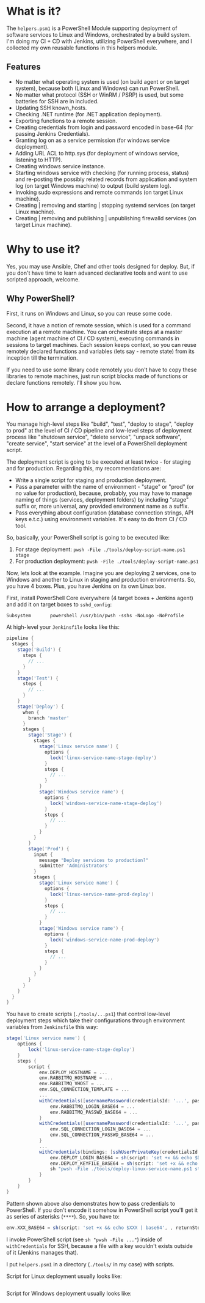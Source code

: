 # What is it?

The `helpers.psm1` is a PowerShell Module supporting deployment of software services to Linux and Windows, orchestrated by a build system. I'm doing my CI + CD with Jenkins, utilizing PowerShell everywhere, and I collected my own reusable functions in this helpers module.

## Features

- No matter what operating system is used (on build agent or on target system), because both (Linux and Windows) can run PowerShell.
- No matter what protocol (SSH or WinRM / PSRP) is used, but some batteries for SSH are in included.
- Updating SSH known_hosts.
- Checking .NET runtime (for .NET application deployment).
- Exporting functions to a remote session.
- Creating credentials from login and password encoded in base-64 (for passing Jenkins Credentials).
- Granting log on as a service permission (for windows service deployment).
- Adding URL ACL to http.sys (for deployment of windows service, listening to HTTP).
- Creating windows service instance.
- Starting windows service with checking (for running process, status) and re-posting the possibly related records from application and system log (on target Windows machine) to output (build system log).
- Invoking sudo expressions and remote commands (on target Linux machine).
- Creating | removing and starting | stopping systemd services (on target Linux machine).
- Creating | removing and publishing | unpublishing firewalld services (on target Linux machine).

# Why to use it?

Yes, you may use Ansible, Chef and other tools designed for deploy. But, if you don't have time to learn advanced declarative tools and want to use scripted approach, welcome.

## Why PowerShell?

First, it runs on Windows and Linux, so you can reuse some code.

Second, it have a notion of remote session, which is used for a command execution at a remote machine. You can orchestrate steps at a master machine (agent machine of CI / CD system), executing commands in sessions to target machines. Each session keeps context, so you can reuse remotely declared functions and variables (lets say - remote state) from its inception till the termination.

If you need to use some library code remotely you don't have to copy these libraries to remote machines, just run script blocks made of functions or declare functions remotely. I'll show you how.

# How to arrange a deployment?

You manage high-level steps like "build", "test", "deploy to stage", "deploy to prod" at the level of CI / CD pipeline and low-level steps of deployment process like "shutdown service", "delete service", "unpack software", "create service", "start service" at the level of a PowerShell deployment script.

The deployment script is going to be executed at least twice - for staging and for production. Regarding this, my recommendations are:

- Write a single script for staging and production deployment.
- Pass a parameter with the name of environment - "stage" or "prod" (or no value for production), because, probably, you may have to manage naming of things (services, deployment folders) by including "stage" suffix or, more universal, any provided environment name as a suffix.
- Pass everything about configuration (database connection strings, API keys e.t.c.) using environment variables. It's easy to do from CI / CD tool.

So, basically, your PowerShell script is going to be executed like:

1. For stage deployment: `pwsh -File ./tools/deploy-script-name.ps1 stage`
2. For production deployment: `pwsh -File ./tools/deploy-script-name.ps1`

Now, lets look at the example. Imagine you are deploying 2 services, one to Windows and another to Linux in staging and production environments. So, you have 4 boxes. Plus, you have Jenkins on its own Linux box.

First, install PowerShell Core everywhere (4 target boxes + Jenkins agent) and add it on target boxes to `sshd_config`:

```
Subsystem       powershell /usr/bin/pwsh -sshs -NoLogo -NoProfile
```

At high-level your `Jenkinsfile` looks like this:

```groovy
pipeline {
  stages {
    stage('Build') {
      steps {
        // ...
      }
    }
    stage('Test') {
      steps {
        // ...
      }
    }
    stage('Deploy') {
      when {
        branch 'master'
      }
      stages {
        stage('Stage') {
          stages {
            stage('Linux service name') {
              options {
                lock('linux-service-name-stage-deploy')
              }
              steps {
                // ...
              }
            }
            stage('Windows service name') {
              options {
                lock('windows-service-name-stage-deploy')
              }
              steps {
                // ...
              }
            }
          }
        }
        stage('Prod') {
          input {
            message "Deploy services to production?"
            submitter 'Administrators'
          }
          stages {
            stage('Linux service name') {
              options {
                lock('linux-service-name-prod-deploy')
              }
              steps {
                // ...
              }
            }
            stage('Windows service name') {
              options {
                lock('windows-service-name-prod-deploy')
              }
              steps {
                // ...
              }
            }
          }
        }
      }
    }
  }
}
```

You have to create scripts (`./tools/...ps1`) that control low-level deployment steps which take their configurations through environment variables from `Jenkinsfile` this way:

```groovy
stage('Linux service name') {
    options {
        lock('linux-service-name-stage-deploy')
    }
    steps {
        script {
            env.DEPLOY_HOSTNAME = ...
            env.RABBITMQ_HOSTNAME = ...
            env.RABBITMQ_VHOST = ...
            env.SQL_CONNECTION_TEMPLATE = ...
            ...
            withCredentials([usernamePassword(credentialsId: '...', passwordVariable: 'RABBITMQ_PASSWD', usernameVariable: 'RABBITMQ_LOGIN')]) {
                env.RABBITMQ_LOGIN_BASE64 = ...
                env.RABBITMQ_PASSWD_BASE64 = ...
            }
            withCredentials([usernamePassword(credentialsId: '...', passwordVariable: 'SQL_CONNECTION_PASSWD', usernameVariable: 'SQL_CONNECTION_LOGIN')]) {
                env.SQL_CONNECTION_LOGIN_BASE64 = ...
                env.SQL_CONNECTION_PASSWD_BASE64 = ...
            }
            ...
            withCredentials(bindings: [sshUserPrivateKey(credentialsId: '...', keyFileVariable: 'DEPLOY_KEYFILE', usernameVariable: 'DEPLOY_LOGIN')]) {
                env.DEPLOY_LOGIN_BASE64 = sh(script: 'set +x && echo $DEPLOY_LOGIN | base64', , returnStdout: true).trim()
                env.DEPLOY_KEYFILE_BASE64 = sh(script: 'set +x && echo $DEPLOY_KEYFILE | base64', , returnStdout: true).trim()
                sh "pwsh -File ./tools/deploy-linux-service-name.ps1 stage"
            }
        }
    }
}
```

Pattern shown above also demonstrates how to pass credentials to PowerShell. If you don't encode it somehow in PowerShell script you'll get it as series of asterisks (`****`). So, you have to:

```groovy
env.XXX_BASE64 = sh(script: 'set +x && echo $XXX | base64', , returnStdout: true).trim()
```

I invoke PowerShell script (see `sh "pwsh -File ..."`) inside of `withCredentials` for SSH, because a file with a key wouldn't exists outside of it (Jenkins manages that).

I put `helpers.psm1` in a directory (`./tools/` in my case) with scripts.

Script for Linux deployment usually looks like:

```powershell

```

Script for Windows deployment usually looks like:

```powershell

```

